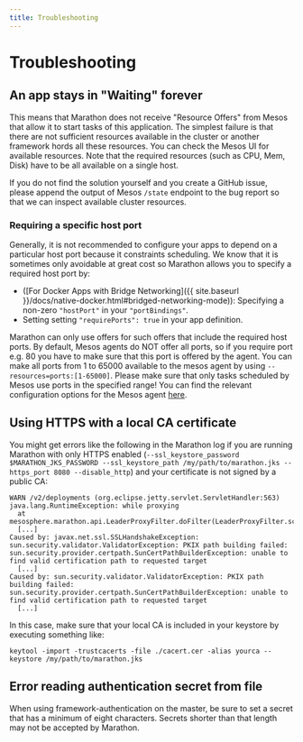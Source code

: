 ```yaml
---
title: Troubleshooting
---
```


# Troubleshooting

## An app stays in "Waiting" forever

This means that Marathon does not receive "Resource Offers" from Mesos that allow it to start tasks of
this application. The simplest failure is that there are not sufficient resources available in the cluster or another
framework hords all these resources. You can check the Mesos UI for available resources. Note that the required resources
(such as CPU, Mem, Disk) have to be all available on a single host.

If you do not find the solution yourself and you create a GitHub issue, please append the output of Mesos `/state` endpoint to the bug report so that we can inspect available cluster resources.

### Requiring a specific host port

Generally, it is not recommended to configure your apps to depend on a particular host port because it constraints
scheduling. We know that it is sometimes only avoidable at great cost so Marathon allows you to specify a required
host port by:

* ([For Docker Apps with Bridge Networking]({{ site.baseurl }}/docs/native-docker.html#bridged-networking-mode)):
  Specifying a non-zero `"hostPort"` in your `"portBindings"`.
* Setting setting `"requirePorts": true` in your app definition.

Marathon can only use offers for such offers that include the required host ports. By default, Mesos agents do NOT offer
all ports, so if you require port e.g. 80 you have to make sure that this port is offered by the agent. You can make all
ports from 1 to 65000 available to the mesos agent by using `--resources=ports:[1-65000]`. Please make sure that only
tasks scheduled by Mesos use ports in the specified range! You can find the relevant configuration options for the Mesos
agent [here](http://mesos.apache.org/documentation/attributes-resources/).

## Using HTTPS with a local CA certificate

You might get errors like the following in the Marathon log if you are running Marathon with only HTTPS enabled
(`--ssl_keystore_password $MARATHON_JKS_PASSWORD --ssl_keystore_path /my/path/to/marathon.jks --https_port 8080 --disable_http`)
and your certificate is not signed by a public CA:

```
WARN /v2/deployments (org.eclipse.jetty.servlet.ServletHandler:563)
java.lang.RuntimeException: while proxying
  at mesosphere.marathon.api.LeaderProxyFilter.doFilter(LeaderProxyFilter.scala:147)
  [...]
Caused by: javax.net.ssl.SSLHandshakeException: sun.security.validator.ValidatorException: PKIX path building failed: sun.security.provider.certpath.SunCertPathBuilderException: unable to find valid certification path to requested target
  [...]
Caused by: sun.security.validator.ValidatorException: PKIX path building failed: sun.security.provider.certpath.SunCertPathBuilderException: unable to find valid certification path to requested target
  [...]
```

In this case, make sure that your local CA is included in your keystore by executing something like:

```
keytool -import -trustcacerts -file ./cacert.cer -alias yourca --keystore /my/path/to/marathon.jks
```

## Error reading authentication secret from file

When using framework-authentication on the master, be sure to set a secret that has a minimum of eight characters. Secrets shorter than that length may not be accepted by Marathon.
